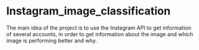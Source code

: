# Instagram_image_classification
The main idea of the project is to use the Instagram API to get information of several accounts, in order to get information about the image and which image is performing better and why.  
